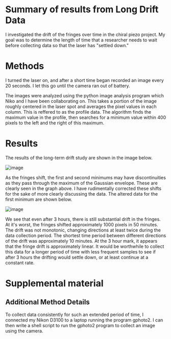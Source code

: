 # Summary of results from Long Drift Data
I investigated the drift of the fringes over time in the chiral piezo project. 
My goal was to determine the length of time that a researcher needs to wait before collecting data so that the laser has "settled down."

# Methods
I turned the laser on, and after a short time began recorded an
image every 20 seconds. I let this go until the camera ran out
of battery.

The images were analyzed using the python image analysis program which Niko and I have been collaborating on.
This takes a portion of the image roughly centered in the laser spot and averages the pixel values in each column.
This is reffered to as the profile data. 
The algorithm finds the maximum value in the profile, then  searches for a minimum value within 400 pixels to the left and the right of this maximum.

# Results
The results of the long-term drift study are shown in the image below.

![image](https://user-images.githubusercontent.com/6043860/148697824-d48c1a2d-9add-48f0-9830-ddda9d18a15a.png)

As the fringes shift, the first and second minimums may have discontinuities as they pass through the maximum of the Gaussian envelope.
These are clearly seen in the graph above. 
I have rudimentally corrected these shifts for the sake of more clearly discussing the data. 
The altered data for the first minimum are shown below.

![image](https://user-images.githubusercontent.com/6043860/148698089-cd2ed37d-39b6-471c-ac2b-34807f92b737.png)

We see that even after 3 hours, there is still substantial drift in the fringes. 
At it's worst, the fringes shifted approximately 1000 pixels in 50 minutes. 
The drift was not monotonic, changing directions at least twice during the data collection period.
The shortest time period between different directions of the drift was approximately 10 minutes. 
At the 3 hour mark, it appears that the fringe drift is approximately linear.
It would be worthwhile to collect this data for a longer period of time with less frequent samples to see if after 3 hours the drifting would settle down, or at least continue at a constant rate.
# Supplemental material
## Additional Method Details
To collect data consistently for such an extended period of time, I connected my Nikon D3100 to a laptop running the program gphoto2. 
I can then write a shell script to run the gphoto2 program to collect an image using the camera.
